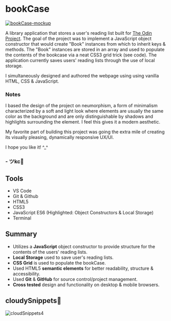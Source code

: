 # bookCase
[![bookCase-mockup](https://user-images.githubusercontent.com/90482169/235292455-c45912fe-07ca-46ca-aa65-78044f747ee9.gif)](https://johnkeyscloud.github.io/sketchApp/)

A library application that stores a user's reading list built for <a href="https://www.theodinproject.com/lessons/node-path-javascript-library" target="_blank">The Odin Project</a>. The goal of the project was to implement a JavaScript object constructor that would create "Book" instances from which to inherit keys & methods. The "Book" instances are stored in an array and used to populate the contents of the bookcase via a neat CSS3 grid trick (see code). The application currently saves users' reading lists through the use of local storage.

I simultaneously designed and authored the webpage using using vanilla HTML, CSS & JavaScript.

### Notes
I based the design of the project on neumorphism, a form of minimalism characterized by a soft and light look where elements are usually the same color as the background and are only distinguishable by shadows and highlights surrounding the element. I feel this gives it a modern aesthetic. 

My favorite part of building this project was going the extra mile of creating its visually pleasing, dynamically responsive UX/UI.

I hope you like it! ^_^

### - ツkc💭

## Tools
* VS Code
* Git & Github
* HTML5
* CSS3 
* JavaScript ES6 (Highlighted: Object Constructors & Local Storage)
* Terminal

## Summary
* Utilizes a **JavaScript** object constructor to provide structure for the contents of the users' reading lists.
* **Local Storage** used to save user's reading lists.
* **CSS Grid** is used to populate the bookCase.
* Used HTML5 **semantic elements** for better readability, structure & accessibility.
* Used **Git** & **GitHub** for source control/project management. 
* **Cross tested** design and functionality on desktop & mobile browsers.

## cloudySnippets💭
![cloudSnippets4](https://user-images.githubusercontent.com/90482169/235291636-9f81dd75-7f74-4018-a690-1ac7aa751d48.png)